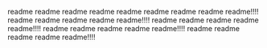 readme
readme
readme
readme
readme
readme
readme
readme
readme!!!!       readme
readme
readme
readme
readme!!!!       readme
readme
readme
readme
readme!!!!       readme
readme
readme
readme
readme!!!!       readme
readme
readme
readme
readme!!!!       
